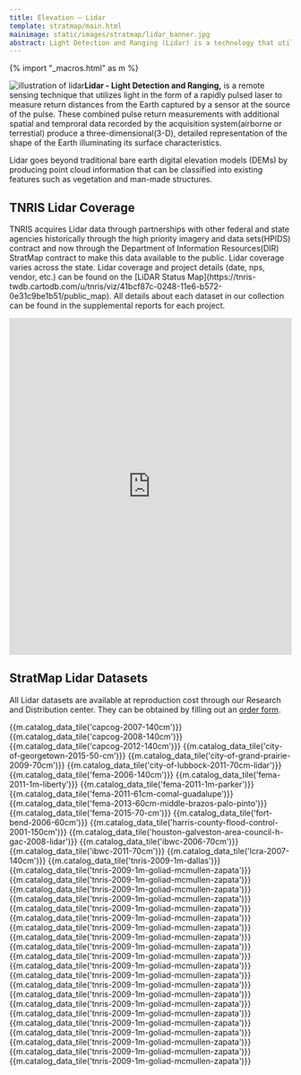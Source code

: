 ```yaml
---
title: Elevation – Lidar
template: stratmap/main.html
mainimage: static/images/stratmap/lidar_banner.jpg 
abstract: Light Detection and Ranging (Lidar) is a technology that utilizes lasers to measure the distance from an airborne sensor to points on the ground.
---
```

{% import "_macros.html" as m %}


<div class="container">
<p><img class="img-responsive pull-right" style="max-width: 400px;" src="http://lidar-america.com/wp-content/uploads/2014/03/LiDAR-Escaneo-Ejemplo.jpg" alt="illustration of lidar"><strong>Lidar - Light Detection and Ranging,</strong> is a remote sensing technique that utilizes light in the form of a rapidly pulsed laser to measure return distances from the Earth captured by a sensor at the source of the pulse. These combined pulse return measurements with additional spatial and temproral data recorded by the acquisition system(airborne or terrestial) produce a three-dimensional(3-D), detailed representation of the shape of the Earth illuminating its surface characteristics.</p>

<p>Lidar goes beyond traditional bare earth digital elevation models (DEMs) by producing point cloud information that can be classified into existing features such as vegetation and man-made structures.  </p>

<h2>TNRIS Lidar Coverage</h2>

<p>TNRIS acquires Lidar data through partnerships with other federal and state agencies historically through the high priority imagery and data sets(HPIDS) contract and now through the Department of Information Resources(DIR) StratMap contract to make this data available to the public. Lidar coverage varies across the state. Lidar coverage and project details (date, nps, vendor, etc.) can be found on the [LiDAR Status Map](https://tnris-twdb.cartodb.com/u/tnris/viz/41bcf87c-0248-11e6-b572-0e31c9be1b51/public_map). All details about each dataset in our collection can be found in the supplemental reports for each project.</p>
</div>

<iframe width="100%" height="600" frameborder="0" src="https://tnris.cartodb.com/viz/0447c616-bee6-11e5-bf8f-0ea31932ec1d/embed_map" allowfullscreen webkitallowfullscreen mozallowfullscreen oallowfullscreen msallowfullscreen></iframe>

<div class="container">
<h2>StratMap Lidar Datasets</h2>

<p class="lead">All Lidar datasets are available at reproduction cost through our Research and Distribution center. They can be obtained by filling out an <a href="https://tnris.org/order-data/">order form</a>.</p>

{{m.catalog_data_tile('capcog-2007-140cm')}}
{{m.catalog_data_tile('capcog-2008-140cm')}}
{{m.catalog_data_tile('capcog-2012-140cm')}}
{{m.catalog_data_tile('city-of-georgetown-2015-50-cm')}}
{{m.catalog_data_tile('city-of-grand-prairie-2009-70cm')}}
{{m.catalog_data_tile('city-of-lubbock-2011-70cm-lidar')}}
{{m.catalog_data_tile('fema-2006-140cm')}}
{{m.catalog_data_tile('fema-2011-1m-liberty')}}
{{m.catalog_data_tile('fema-2011-1m-parker')}}
{{m.catalog_data_tile('fema-2011-61cm-comal-guadalupe')}}
{{m.catalog_data_tile('fema-2013-60cm-middle-brazos-palo-pinto')}}
{{m.catalog_data_tile('fema-2015-70-cm')}}
{{m.catalog_data_tile('fort-bend-2006-60cm')}}
{{m.catalog_data_tile('harris-county-flood-control-2001-150cm')}}
{{m.catalog_data_tile('houston-galveston-area-council-h-gac-2008-lidar')}}
{{m.catalog_data_tile('ibwc-2006-70cm')}}
{{m.catalog_data_tile('ibwc-2011-70cm')}}
{{m.catalog_data_tile('lcra-2007-140cm')}}
{{m.catalog_data_tile('tnris-2009-1m-dallas')}}
{{m.catalog_data_tile('tnris-2009-1m-goliad-mcmullen-zapata')}}
{{m.catalog_data_tile('tnris-2009-1m-goliad-mcmullen-zapata')}}
{{m.catalog_data_tile('tnris-2009-1m-goliad-mcmullen-zapata')}}
{{m.catalog_data_tile('tnris-2009-1m-goliad-mcmullen-zapata')}}
{{m.catalog_data_tile('tnris-2009-1m-goliad-mcmullen-zapata')}}
{{m.catalog_data_tile('tnris-2009-1m-goliad-mcmullen-zapata')}}
{{m.catalog_data_tile('tnris-2009-1m-goliad-mcmullen-zapata')}}
{{m.catalog_data_tile('tnris-2009-1m-goliad-mcmullen-zapata')}}
{{m.catalog_data_tile('tnris-2009-1m-goliad-mcmullen-zapata')}}
{{m.catalog_data_tile('tnris-2009-1m-goliad-mcmullen-zapata')}}
{{m.catalog_data_tile('tnris-2009-1m-goliad-mcmullen-zapata')}}
{{m.catalog_data_tile('tnris-2009-1m-goliad-mcmullen-zapata')}}
{{m.catalog_data_tile('tnris-2009-1m-goliad-mcmullen-zapata')}}
{{m.catalog_data_tile('tnris-2009-1m-goliad-mcmullen-zapata')}}
{{m.catalog_data_tile('tnris-2009-1m-goliad-mcmullen-zapata')}}
{{m.catalog_data_tile('tnris-2009-1m-goliad-mcmullen-zapata')}}
{{m.catalog_data_tile('tnris-2009-1m-goliad-mcmullen-zapata')}}
{{m.catalog_data_tile('tnris-2009-1m-goliad-mcmullen-zapata')}}
{{m.catalog_data_tile('tnris-2009-1m-goliad-mcmullen-zapata')}}
{{m.catalog_data_tile('tnris-2009-1m-goliad-mcmullen-zapata')}}
{{m.catalog_data_tile('tnris-2009-1m-goliad-mcmullen-zapata')}}

</div>
